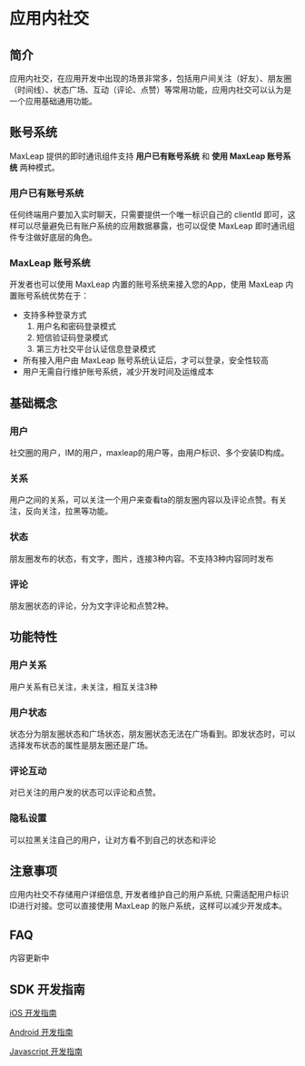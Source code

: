# 应用内社交

## 简介
应用内社交，在应用开发中出现的场景非常多，包括用户间关注（好友）、朋友圈（时间线）、状态广场、互动（评论、点赞）等常用功能，应用内社交可以认为是一个应用基础通用功能。

## 账号系统

MaxLeap 提供的即时通讯组件支持 **用户已有账号系统** 和 **使用 MaxLeap 账号系统** 两种模式。

### 用户已有账号系统
任何终端用户要加入实时聊天，只需要提供一个唯一标识自己的 clientId 即可，这样可以尽量避免已有账户系统的应用数据暴露，也可以促使 MaxLeap 即时通讯组件专注做好底层的角色。

### MaxLeap 账号系统
开发者也可以使用 MaxLeap 内置的账号系统来接入您的App，使用 MaxLeap 内置账号系统优势在于：

* 支持多种登录方式
  1. 用户名和密码登录模式
  2. 短信验证码登录模式
  3. 第三方社交平台认证信息登录模式
* 所有接入用户由 MaxLeap 账号系统认证后，才可以登录，安全性较高
* 用户无需自行维护账号系统，减少开发时间及运维成本


## 基础概念
### 用户
社交圈的用户，IM的用户，maxleap的用户等，由用户标识、多个安装ID构成。
### 关系
用户之间的关系，可以关注一个用户来查看ta的朋友圈内容以及评论点赞。有关注，反向关注，拉黑等功能。
### 状态
朋友圈发布的状态，有文字，图片，连接3种内容。不支持3种内容同时发布
### 评论
朋友圈状态的评论，分为文字评论和点赞2种。
## 功能特性
### 用户关系
用户关系有已关注，未关注，相互关注3种
### 用户状态
状态分为朋友圈状态和广场状态，朋友圈状态无法在广场看到。即发状态时，可以选择发布状态的属性是朋友圈还是广场。
### 评论互动
对已关注的用户发的状态可以评论和点赞。
### 隐私设置
可以拉黑关注自己的用户，让对方看不到自己的状态和评论
## 注意事项
应用内社交不存储用户详细信息, 开发者维护自己的用户系统, 只需适配用户标识ID进行对接。您可以直接使用 MaxLeap 的账户系统，这样可以减少开发成本。
## FAQ
内容更新中

## SDK 开发指南
[iOS 开发指南](ML_DOCS_GUIDE_LINK_PLACEHOLDER_IOS#INAPPSOCIAL_ZH)

[Android 开发指南](ML_DOCS_GUIDE_LINK_PLACEHOLDER_ANDROID#INAPPSOCIAL_ZH)

[Javascript 开发指南](ML_DOCS_GUIDE_LINK_PLACEHOLDER_JS#INAPPSOCIAL_ZH)
